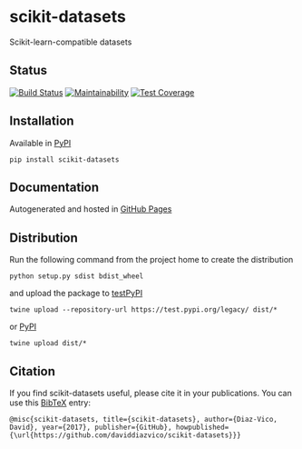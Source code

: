 # scikit-datasets
Scikit-learn-compatible datasets

## Status
[![Build Status](https://travis-ci.com/daviddiazvico/scikit-datasets.svg?branch=master)](https://travis-ci.com/daviddiazvico/scikit-datasets)
[![Maintainability](https://api.codeclimate.com/v1/badges/a37c9ee152b41a0cb577/maintainability)](https://codeclimate.com/github/daviddiazvico/scikit-datasets/maintainability)
[![Test Coverage](https://api.codeclimate.com/v1/badges/a37c9ee152b41a0cb577/test_coverage)](https://codeclimate.com/github/daviddiazvico/scikit-datasets/test_coverage)

## Installation
Available in [PyPI](https://pypi.python.org/pypi?:action=display&name=scikit-datasets)
```
pip install scikit-datasets
```

## Documentation
Autogenerated and hosted in [GitHub Pages](https://daviddiazvico.github.io/scikit-datasets/)

## Distribution
Run the following command from the project home to create the distribution
```
python setup.py sdist bdist_wheel
```
and upload the package to [testPyPI](https://testpypi.python.org/)
```
twine upload --repository-url https://test.pypi.org/legacy/ dist/*
```
or [PyPI](https://pypi.python.org/)
```
twine upload dist/*
```

## Citation
If you find scikit-datasets useful, please cite it in your publications. You can use this [BibTeX](http://www.bibtex.org/) entry:
```
@misc{scikit-datasets, title={scikit-datasets}, author={Diaz-Vico, David}, year={2017}, publisher={GitHub}, howpublished={\url{https://github.com/daviddiazvico/scikit-datasets}}}
```